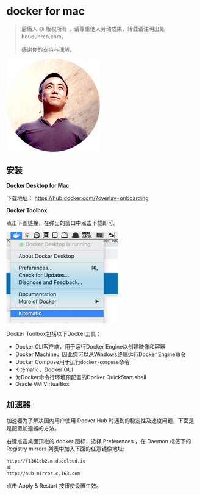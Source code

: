 # docker for mac

> 后盾人 @ 版权所有 ，请尊重他人劳动成果，转载请注明出处 houdunren.com。
>
> 感谢你的支持与理解。

![icon-s](assets/icon-s.png)

## 安装

**Docker Desktop for Mac**

下载地址： https://hub.docker.com/?overlay=onboarding

**Docker Toolbox**

点击下图链接，在弹出的窗口中点击下载即可。

![image-20190607194238228](assets/image-20190607194238228.png)

Docker Toolbox包括以下Docker工具：

- Docker CLI客户端，用于运行Docker Engine以创建映像和容器
- Docker Machine，因此您可以从Windows终端运行Docker Engine命令
- Docker Compose用于运行`docker-compose`命令
- Kitematic，Docker GUI
- 为Docker命令行环境预配置的Docker QuickStart shell
- Oracle VM VirtualBox



## 加速器

加速器为了解决国内用户使用 Docker Hub 时遇到的稳定性及速度问题，下面是是配置加速器的方法。

右键点击桌面顶栏的 docker 图标，选择 Preferences ，在 Daemon 标签下的 Registry mirrors 列表中加入下面的任意镜像地址:

```
http://f1361db2.m.daocloud.io
或
http://hub-mirror.c.163.com
```

点击 Apply & Restart 按钮使设置生效。